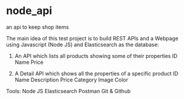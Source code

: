 # node_api
an api to keep shop items

The main idea of this test project is to build REST APIs and a Webpage using Javascript (Node JS) and Elasticsearch as the database:

1. An API which lists all products showing some of their properties
   ID
   Name
   Price

2. A Detail API which shows all the properties of a specific product
   ID
   Name
   Description
   Price
   Category
   Image
   Color

Tools:
Node JS
Elasticsearch
Postman
Git & Github
